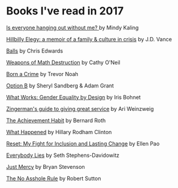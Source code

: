 # Books I've read in 2017 

<a href="https://www.amazon.com/Hillbilly-Elegy-Memoir-Family-Culture-ebook/dp/B0166ISAS8/ref=sr_1_1?s=digital-text&ie=UTF8&qid=1508213994&sr=1-1&keywords=hillbilly+elegy">Is everyone hanging out without me? </a> by Mindy Kaling

<a href="https://www.amazon.com/Hillbilly-Elegy-Memoir-Family-Culture-ebook/dp/B0166ISAS8/ref=sr_1_1?s=digital-text&ie=UTF8&qid=1508213994&sr=1-1&keywords=hillbilly+elegy">Hillbilly Elegy: a memoir of a family & culture in crisis</a> by J.D. Vance

<a href="https://www.amazon.com/BALLS-Takes-Some-Get/dp/162634325X">Balls</a> by Chris Edwards 

<a href="https://www.amazon.com/Weapons-Math-Destruction-Increases-Inequality/dp/0553418815">Weapons of Math Destruction</a> by Cathy O'Neil

<a href="https://www.amazon.com/Born-Crime-Stories-African-Childhood/dp/0399588175">Born a Crime</a> by Trevor Noah

<a href="https://www.amazon.com/Option-Adversity-Building-Resilience-Finding/dp/1524732680/ref=sr_1_1?s=books&ie=UTF8&qid=1508213712&sr=1-1&keywords=plan+b">Option B</a> by Sheryl Sandberg & Adam Grant

<a href="https://www.amazon.com/What-Works-Gender-Equality-Design/dp/0674089030/ref=sr_1_1?s=books&ie=UTF8&qid=1508214186&sr=1-1&keywords=what+works">What Works: Gender Equality by Design</a> by Iris Bohnet

<a href="https://www.amazon.com/Zingermans-Guide-Giving-Great-Service/dp/1401301436/ref=tmm_hrd_swatch_0?_encoding=UTF8&qid=1508214048&sr=1-1-spell&dpID=510WZvVTkZL&preST=_SY344_BO1,204,203,200_QL70_&dpSrc=detail">Zingerman's guide to giving great service</a> by Ari Weinzweig

<a href="https://www.amazon.com/Achievement-Habit-Wishing-Start-Command/dp/0062356100">The Achievement Habit</a> by Bernard Roth

<a href="https://www.amazon.com/What-Happened-Hillary-Rodham-Clinton/dp/1501175564">What Happened</a> by Hillary Rodham Clinton

<a href="https://www.amazon.com/Reset-Fight-Inclusion-Lasting-Change/dp/039959101X">Reset: My Fight for Inclusion and Lasting Change</a> by Ellen Pao

<a href="https://www.amazon.com/Everybody-Lies-Internet-About-Really/dp/0062390856">Everybody Lies</a> by Seth Stephens-Davidowitz

<a href="https://www.amazon.com/Just-Mercy-Story-Justice-Redemption/dp/081298496X">Just Mercy</a> by Bryan Stevenson

<a href="https://www.amazon.co.uk/Asshole-Rule-Civilised-Workplace-Surviving/dp/0749954035">The No Asshole Rule</a> by Robert Sutton
